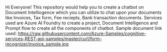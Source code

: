 Hi Everyone!
This repository would help you to create a chatbot on Document Intelliogence which you can utilize to chat upon your documents like Invoices, Tax form, Fee reciepts, Bank transaction documents.
Services used are Azure AI Foundry to create a project, Document Intelligence and Prompt flow to create all the components of chatbot.
Sample document link used: https://raw.githubusercontent.com/Azure-Samples/cognitive-services-REST-api-samples/master/curl/form-recognizer/invoice_sample.jpg
